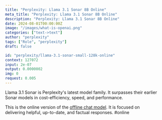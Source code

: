 ```yaml
---
title: "Perplexity: Llama 3.1 Sonar 8B Online"
meta_title: "Perplexity: Llama 3.1 Sonar 8B Online"
description: "Perplexity: Llama 3.1 Sonar 8B Online"
date: 2024-08-01T00:00:00Z
image: "/images/what-is-openai.png"
categories: ["text->text"]
author: "perplexity"
tags: ["Role", "perplexity"]
draft: false

id: "perplexity/llama-3.1-sonar-small-128k-online"
context: 127072
input: 2e-07
output: 0.0000002
img: 0
request: 0.005
---
```


Llama 3.1 Sonar is Perplexity's latest model family. It surpasses their earlier Sonar models in cost-efficiency, speed, and performance.

This is the online version of the [offline chat model](/perplexity/llama-3.1-sonar-small-128k-chat). It is focused on delivering helpful, up-to-date, and factual responses. #online

